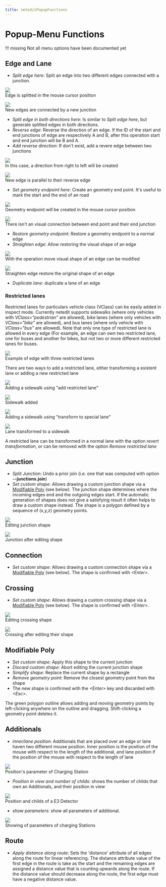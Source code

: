 ```yaml
---
title: neteditPopupFunctions
---
```


# Popup-Menu Functions

!!! missing
    Not all menu options have been documented yet

## Edge and Lane

- *Split edge here*: Split an edge into two different edges connected with a junction.

![](../images/neteditSplit1.png)   
Edge is splitted in the mouse cursor position

![](../images/neteditSplit2.png)   
New edges are connected by a new junction

- *Split edge in both directions here*: Is similar to *Split edge here*, but generate splitted edges in both directions.
- *Reverse edge*: Reverse the direction of an edge. If the ID of the start and end junctions of edge are respectively A and B, after this operation start and end junction will be B and A.
- *Add reverse direction*: If don't exist, add a revere edge between two junctions

![](../images/neteditReversedirection1.png)   
In this case, a direction from right to left will be created

![](../images/neteditReversedirection2.png)   
New edge is parallel to their reverse edge

- *Set geometry endpoint here*: Create an geometry end point. It's useful to mark the start and the end of an road

![](../images/neteditEndpoint1.png)   
Geometry endpoint will be created in the mouse cursor position 

![](../images/neteditEndpoint2.png)   
There isn't an visual connection between end point and their end junction

- *Restore geometry endpoint*: Restore a geometry endpoint to a normal edge
- *Straighten edge*: Allow restoring the visual shape of an edge

![](../images/neteditStraighten1.png)   
With the operation move visual shape of an edge can be modified

![](../images/neteditStraighten2.png)   
Straighten edge restore the original shape of an edge

- *Duplicate lane*: duplicate a lane of an edge

### Restricted lanes

Restricted lanes for particulars vehicle class (VClass) can be easily added in inspect mode. Currently netedit supports sidewalks (where only vehicles with *VClass="pedestrian"* are allowed), bike lanes (where only vehicles with *VClass="bike"* are allowed), and bus lanes (where only vehicle with *VClass="bus"* are allowed). Note that only one type of restricted lane is allowed in every edge (For example, an edge can own two restricted lane, one for buses and another for bikes, but not two or more different restricted lanes for buses.

![](../images/RestrictedLane1.png)   
Example of edge with three restricted lanes

There are two ways to add a restricted lane, either transforming a existent lane or adding a new restricted lane

![](../images/RestrictedLane2.png)   
Adding a sidewalk using "add restricted lane"

![](../images/RestrictedLane3.png)   
Sidewalk added

![](../images/RestrictedLane4.png)   
Adding a sidewalk using "transform to special lane"

![](../images/RestrictedLane5.png)   
Lane transformed to a sidewalk

A restricted lane can be transformed in a normal lane with the option *revert transformation*, or can be removed with the option *Remove restricted lane*

## Junction
- *Split Junction*: Undo a prior join (i.e. one that was computed with option **--junctions.join**)
- *Set custom shape*: Allows drawing a custom junction shape via a [Modifiable Poly](#modifiable_poly) (see below). The junction shape determines where the incoming edges end and the outgoing edges start. If the automatic generation of shapes does not give a satisfying result it often helps to draw a custom shape instead. The shape is a polygon defined by a sequence of (x,y,z) geometry points.

![](../images/CustomShape1.png)   
Editing junction shape

![](../images/CustomShape2.png)   
Junction after editing shape

## Connection

- *Set custom shape*: Allows drawing a custom connection shape via a [Modifiable Poly](#modifiable_poly) (see below). The shape is confirmed with *<Enter\>*.

## Crossing

- *Set custom shape*: Allows drawing a custom crossing shape via a [Modifiable Poly](#modifiable_poly) (see below). The shape is confirmed with *<Enter\>*.

![](../images/CustomShape3.png)   
Editing crossing shape

![](../images/CustomShape4.png)   
Crossing after editing their shape

## Modifiable Poly

- *Set custom shape*: Apply this shape to the current junction
- *Discard custom shape*: Abort editing the current junction shape
- *Simplify shape*: Replace the current shape by a rectangle
- *Remove geometry point*: Remove the closest geometry point from the shape
- The new shape is confirmed with the *<Enter\>* key and discarded with *<Esc\>*.

The green polygon outline allows adding and moving geometry points by left-clicking anywhere on the outline and dragging. Shift-clicking a geometry point deletes it.

## Additionals

- *inner/lane position*: Additionals that are placed over an edge or lane haven two different mouse position. Inner position is the
  position of the mouse with respect to the length of the additional, and lane position if the position of the mouse with respect to the length of lane

![](../images/neteditPositions.png)   
Position's parameter of Charging Station

- *Position in view and number of childs*: shows the number of childs that own an Additionals, and their position in view

![](../images/neteditChilds.png)   
Position and childs of a E3 Detector

- *show parameters*: show all parameters of additional.

![](../images/neteditShowParameters.png)   
Showing of parameters of charging Stations

## Route
- *Apply distance along route*: Sets the 'distance' attribute of all edges along the route for linear referencing. The distance attribute value of the first edge in the route is take as the start and the remaining edges are assigned a distance value that is counting upwards along the route. If the distance value should decrease along the route, the first edge must have a negative distance value.
